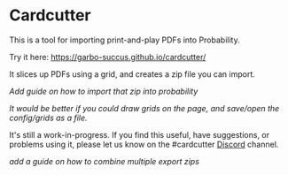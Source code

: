 # Cardcutter
This is a tool for importing print-and-play PDFs into Probability.

Try it here: https://garbo-succus.github.io/cardcutter/

It slices up PDFs using a grid, and creates a zip file you can import.

*Add guide on how to import that zip into probability*

*It would be better if you could draw grids on the page, and save/open the config/grids as a file.*

It's still a work-in-progress.
If you find this useful, have suggestions, or problems using it,
please let us know on the #cardcutter [Discord](https://discord.gg/sJVbJcd) channel.

*add a guide on how to combine multiple export zips*
